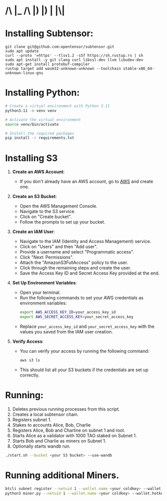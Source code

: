 <h1>/\ |_ /\ |) |) | |\|</h1>

# Installing Subtensor:
```
git clone git@github.com:opentensor/subtensor.git
sudo apt update
curl --proto '=https' --tlsv1.2 -sSf https://sh.rustup.rs | sh
sudo apt install -y git clang curl libssl-dev llvm libudev-dev
sudo apt-get install protobuf-compiler
rustup target add wasm32-unknown-unknown --toolchain stable-x86_64-unknown-linux-gnu
```

# Installing Python:
```bash
# Create a virtual environment with Python 3.11
python3.11 -m venv venv

# Activate the virtual environment
source venv/bin/activate

# Install the required packages
pip install -r requirements.txt
```

# Installing S3
1. **Create an AWS Account**:
   - If you don't already have an AWS account, go to [AWS](https://aws.amazon.com/) and create one.

2. **Create an S3 Bucket**:
   - Open the AWS Management Console.
   - Navigate to the S3 service.
   - Click on "Create bucket".
   - Follow the prompts to set up your bucket.

3. **Create an IAM User**:
   - Navigate to the IAM (Identity and Access Management) service.
   - Click on "Users" and then "Add user".
   - Provide a username and select "Programmatic access".
   - Click "Next: Permissions".
   - Attach the "AmazonS3FullAccess" policy to the user.
   - Click through the remaining steps and create the user.
   - Save the Access Key ID and Secret Access Key provided at the end.

4. **Set Up Environment Variables**:
   - Open your terminal.
   - Run the following commands to set your AWS credentials as environment variables:
     ```bash
     export AWS_ACCESS_KEY_ID=your_access_key_id
     export AWS_SECRET_ACCESS_KEY=your_secret_access_key
     ```
   - Replace `your_access_key_id` and `your_secret_access_key` with the values you saved from the IAM user creation.

5. **Verify Access**:
   - You can verify your access by running the following command:
     ```bash
     aws s3 ls
     ```
   - This should list all your S3 buckets if the credentials are set up correctly.


# Running:
1. Deletes previous running processes from this script.
2. Creates a local subtensor chain.
3. Registers subnet 1.
4. Stakes to accounts Alice, Bob, Charlie
5. Registers Alice, Bob and Charline on subnet 1 and root.
6. Starts Alice as a validator with 1000 TAO staked on Subnet 1.
7. Starts Bob and Charlie as miners on Subnet 1.
8. Optionally starts wandb run.
```bash
./start.sh --bucket <your S3 bucket> --use-wandb
```

# Running additional Miners.
```bash
btcli subnet register --netuid 1 --wallet.name <your coldkey> --wallet.hotkey <your hotkey> --no_prompt --subtensor.chain_endpoint ws://127.0.0.1:9946
python3 miner.py --netuid 1 --wallet.name <your coldkey> --wallet.hotkey <your hotkey> --device <your device> --subtensor.chain_endpoint ws://127.0.0.1:9946 
```


